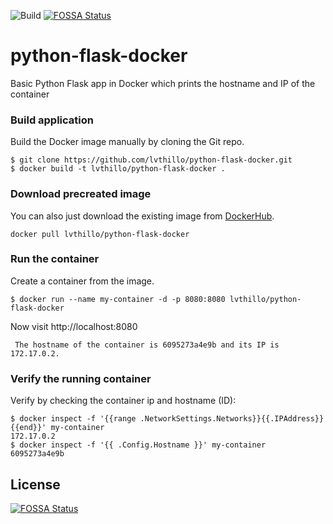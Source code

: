 ![Build](https://github.com/muratkars/python-flask-docker/workflows/.github/workflows/dockerpush.yml/badge.svg)
[![FOSSA Status](https://app.fossa.io/api/projects/git%2Bgithub.com%2Fmuratkars%2Fpython-flask-docker.svg?type=shield)](https://app.fossa.io/projects/git%2Bgithub.com%2Fmuratkars%2Fpython-flask-docker?ref=badge_shield)

# python-flask-docker
Basic Python Flask app in Docker which prints the hostname and IP of the container

### Build application
Build the Docker image manually by cloning the Git repo.
```
$ git clone https://github.com/lvthillo/python-flask-docker.git
$ docker build -t lvthillo/python-flask-docker .
```

### Download precreated image
You can also just download the existing image from [DockerHub](https://hub.docker.com/r/lvthillo/python-flask-docker/).
```
docker pull lvthillo/python-flask-docker
```

### Run the container
Create a container from the image.
```
$ docker run --name my-container -d -p 8080:8080 lvthillo/python-flask-docker
```

Now visit http://localhost:8080
```
 The hostname of the container is 6095273a4e9b and its IP is 172.17.0.2. 
```

### Verify the running container
Verify by checking the container ip and hostname (ID):
```
$ docker inspect -f '{{range .NetworkSettings.Networks}}{{.IPAddress}}{{end}}' my-container
172.17.0.2
$ docker inspect -f '{{ .Config.Hostname }}' my-container
6095273a4e9b
```




## License
[![FOSSA Status](https://app.fossa.io/api/projects/git%2Bgithub.com%2Fmuratkars%2Fpython-flask-docker.svg?type=large)](https://app.fossa.io/projects/git%2Bgithub.com%2Fmuratkars%2Fpython-flask-docker?ref=badge_large)